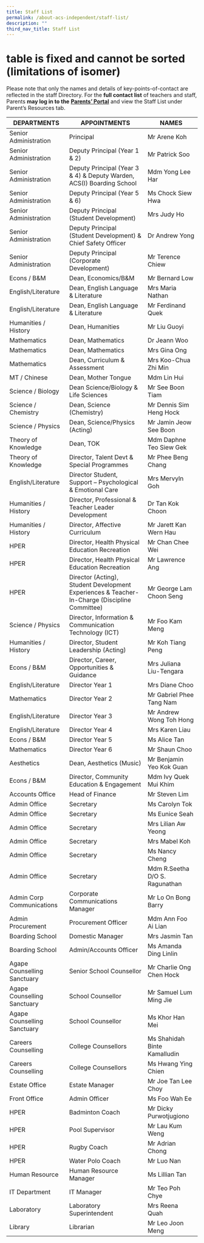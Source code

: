 ```yaml
---
title: Staff List
permalink: /about-acs-independent/staff-list/
description: ""
third_nav_title: Staff List
---
```


# table is fixed and cannot be sorted (limitations of isomer)

Please note that only the names and details of key-points-of-contact are reflected in the staff Directory. For the **full contact list** of teachers and staff, Parents **may log in to the** <a href="http://lms.acsindep.edu.sg/ACSIndep/logon_new.aspx?type=parents" target="_blank"><b>Parents’ Portal</b></a> and view the Staff List under Parent’s Resources tab.

|     DEPARTMENTS  |     APPOINTMENTS    |   NAMES    |
|----------------|-----------|---------------|
| Senior Administration       | Principal                                                                                     | Mr Arene Koh                   |
| Senior Administration       | Deputy Principal (Year 1 & 2)                                                                 | Mr Patrick Soo                 |
| Senior Administration       | Deputy Principal (Year 3 & 4) & Deputy Warden, ACS(I) Boarding School                         | Mdm Yong Lee Har               |
| Senior Administration       | Deputy Principal (Year 5 & 6)                                                                 | Ms Chock Siew Hwa              |
| Senior Administration       | Deputy Principal (Student Development)                                                        | Mrs Judy Ho                    |
| Senior Administration       | Deputy Principal (Student Development) & Chief Safety Officer                                 | Dr Andrew Yong                 |
| Senior Administration       | Deputy Principal (Corporate Development)                                                      | Mr Terence Chiew               |
| Econs / B&M                 | Dean, Economics/B&M                                                                           | Mr Bernard Low                 |
| English/Literature          | Dean, English Language & Literature                                                           | Mrs Maria Nathan               |
| English/Literature          | Dean, English Language & Literature                                                           | Mr Ferdinand Quek              |
| Humanities / History        | Dean, Humanities                                                                              | Mr Liu Guoyi                   |
| Mathematics                 | Dean, Mathematics                                                                             | Dr Jeann Woo                   |
| Mathematics                 | Dean, Mathematics                                                                             | Mrs Gina Ong                   |
| Mathematics                 | Dean, Curriculum & Assessment                                                                 | Mrs Koo-Chua Zhi Min           |
| MT / Chinese                | Dean, Mother Tongue                                                                           | Mdm Lin Hui                    |
| Science / Biology           | Dean Science/Biology & Life Sciences                                                          | Mr See Boon Tiam               |
| Science / Chemistry         | Dean, Science (Chemistry)                                                                     | Mr Dennis Sim Heng Hock        |
| Science / Physics           | Dean, Science/Physics (Acting)                                                                | Mr Jamin Jeow See Boon         |
| Theory of Knowledge         | Dean, TOK                                                                                     | Mdm Daphne Teo Siew Gek        |
| Theory of Knowledge         | Director, Talent Devt & Special Programmes                                                    | Mr Phee Beng Chang             |
| English/Literature          | Director Student, Support – Psychological & Emotional Care                                    | Mrs Mervyln Goh                |
| Humanities / History        | Director, Professional & Teacher Leader Development                                           | Dr Tan Kok Choon               |
| Humanities / History        | Director, Affective Curriculum                                                                | Mr Jarett Kan Wern Hau         |
| HPER                        | Director, Health Physical Education Recreation                                                | Mr Chan Chee Wei               |
| HPER                        | Director, Health Physical Education Recreation                                                | Mr Lawrence Ang                |
| HPER                        | Director (Acting), Student Development Experiences & Teacher-In-Charge (Discipline Committee) | Mr George Lam Choon Seng       |
| Science / Physics           | Director, Information & Communication Technology (ICT)                                        | Mr Foo Kam Meng                |
| Humanities / History        | Director, Student Leadership (Acting)                                                         | Mr Koh Tiang Peng              |
| Econs / B&M                 | Director, Career, Opportunities & Guidance                                                    | Mrs Juliana Liu-Tengara        |
| English/Literature          | Director Year 1                                                                               | Mrs Diane Choo                 |
| Mathematics                 | Director Year 2                                                                               | Mr Gabriel Phee Tang Nam       |
| English/Literature          | Director Year 3                                                                               | Mr Andrew Wong Toh Hong        |
| English/Literature          | Director Year 4                                                                               | Mrs Karen Liau                 |
| Econs / B&M                 | Director Year 5                                                                               | Ms Alice Tan                   |
| Mathematics                 | Director Year 6                                                                               | Mr Shaun Choo                  |
| Aesthetics                  | Dean, Aesthetics (Music)                                                                      | Mr Benjamin Yeo Kok Guan       |
| Econs / B&M                 | Director, Community Education & Engagement                                                    | Mdm Ivy Quek Mui Khim          |
| Accounts Office             | Head of Finance                                                                               | Mr Steven Lim                  |
| Admin Office                | Secretary                                                                                     | Ms Carolyn Tok                 |
| Admin Office                | Secretary                                                                                     | Ms Eunice Seah                 |
| Admin Office                | Secretary                                                                                     | Mrs Lilian Aw Yeong            |
| Admin Office                | Secretary                                                                                     | Mrs Mabel Koh                  |
| Admin Office                | Secretary                                                                                     | Ms Nancy Cheng                 |
| Admin Office                | Secretary                                                                                     | Mdm R.Seetha D/O S. Ragunathan |
| Admin Corp Communications   | Corporate Communications Manager                                                              | Mr Lo On Bong Barry            |
| Admin Procurement           | Procurement Officer                                                                           | Mdm Ann Foo Ai Lian            |
| Boarding School             | Domestic Manager                                                                              | Mrs Jasmin Tan                 |
| Boarding School             | Admin/Accounts Officer                                                                        | Ms Amanda Ding Linlin          |
| Agape Counselling Sanctuary | Senior School Counsellor                                                                      | Mr Charlie Ong Chen Hock       |
| Agape Counselling Sanctuary | School Counsellor                                                                             | Mr Samuel Lum Ming Jie         |
| Agape Counselling Sanctuary | School Counsellor                                                                             | Ms Khor Han Mei                |
| Careers Counselling         | College Counsellors                                                                           | Ms Shahidah Binte Kamalludin   |
| Careers Counselling         | College Counsellors                                                                           | Ms Hwang Ying Chien            |
| Estate Office               | Estate Manager                                                                                | Mr Joe Tan Lee Choy            |
| Front Office                | Admin Officer                                                                                 | Ms Foo Wah Ee                  |
| HPER                        | Badminton Coach                                                                               | Mr Dicky Purwotjugiono         |
| HPER                        | Pool Supervisor                                                                               | Mr Lau Kum Weng                |
| HPER                        | Rugby Coach                                                                                   | Mr Adrian Chong                |
| HPER                        | Water Polo Coach                                                                              | Mr Luo Nan                     |
| Human Resource              | Human Resource Manager                                                                        | Ms Lillian Tan                 |
| IT Department               | IT Manager                                                                                    | Mr Teo Poh Chye                |
| Laboratory                  | Laboratory Superintendent                                                                     | Mrs Reena Quah                 |
| Library                     | Librarian                                                                                     | Mr Leo Joon Meng               |